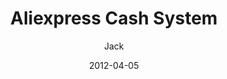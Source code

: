---
layout: pop
author: Jack
date: 2012-04-05
link: http://lab.hatkit.com/base2.php
image: aliexpress.jpg
sound: door.mp3
title: Aliexpress Cash System
category: pop
---